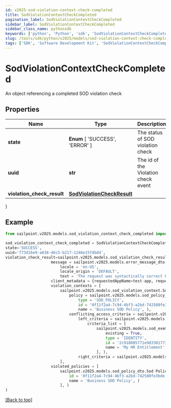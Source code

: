 ```yaml
---
id: v2025-sod-violation-context-check-completed
title: SodViolationContextCheckCompleted
pagination_label: SodViolationContextCheckCompleted
sidebar_label: SodViolationContextCheckCompleted
sidebar_class_name: pythonsdk
keywords: ['python', 'Python', 'sdk', 'SodViolationContextCheckCompleted', 'V2025SodViolationContextCheckCompleted'] 
slug: /tools/sdk/python/v2025/models/sod-violation-context-check-completed
tags: ['SDK', 'Software Development Kit', 'SodViolationContextCheckCompleted', 'V2025SodViolationContextCheckCompleted']
---
```


# SodViolationContextCheckCompleted

An object referencing a completed SOD violation check

## Properties

Name | Type | Description | Notes
------------ | ------------- | ------------- | -------------
**state** |  **Enum** [  'SUCCESS',    'ERROR' ] | The status of SOD violation check | [optional] 
**uuid** | **str** | The id of the Violation check event | [optional] 
**violation_check_result** | [**SodViolationCheckResult**](sod-violation-check-result) |  | [optional] 
}

## Example

```python
from sailpoint.v2025.models.sod_violation_context_check_completed import SodViolationContextCheckCompleted

sod_violation_context_check_completed = SodViolationContextCheckCompleted(
state='SUCCESS',
uuid='f73d16e9-a038-46c5-b217-1246e15fdbdd',
violation_check_result=sailpoint.v2025.models.sod_violation_check_result.Sod Violation Check Result(
                    message = sailpoint.v2025.models.error_message_dto.Error Message Dto(
                        locale = 'en-US', 
                        locale_origin = 'DEFAULT', 
                        text = 'The request was syntactically correct but its content is semantically invalid.', ), 
                    client_metadata = {requestedAppName=test-app, requestedAppId=2c91808f7892918f0178b78da4a305a1}, 
                    violation_contexts = [
                        sailpoint.v2025.models.sod_violation_context.Sod Violation Context(
                            policy = sailpoint.v2025.models.sod_policy_dto.Sod Policy Dto(
                                type = 'SOD_POLICY', 
                                id = '0f11f2a4-7c94-4bf3-a2bd-742580fe3bde', 
                                name = 'Business SOD Policy', ), 
                            conflicting_access_criteria = sailpoint.v2025.models.sod_violation_context_conflicting_access_criteria.SodViolationContext_conflictingAccessCriteria(
                                left_criteria = sailpoint.v2025.models.sod_violation_context_conflicting_access_criteria_left_criteria.SodViolationContext_conflictingAccessCriteria_leftCriteria(
                                    criteria_list = [
                                        sailpoint.v2025.models.sod_exempt_criteria.Sod Exempt Criteria(
                                            existing = True, 
                                            type = 'IDENTITY', 
                                            id = '2c918085771e9d3301773b3cb66f6398', 
                                            name = 'My HR Entitlement', )
                                        ], ), 
                                right_criteria = sailpoint.v2025.models.sod_violation_context_conflicting_access_criteria_left_criteria.SodViolationContext_conflictingAccessCriteria_leftCriteria(), ), )
                        ], 
                    violated_policies = [
                        sailpoint.v2025.models.sod_policy_dto.Sod Policy Dto(
                            id = '0f11f2a4-7c94-4bf3-a2bd-742580fe3bde', 
                            name = 'Business SOD Policy', )
                        ], )
)

```
[[Back to top]](#) 

